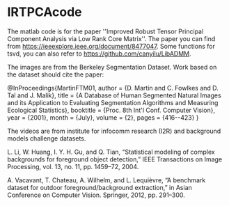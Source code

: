 # IRTPCAcode
The matlab code is for the paper ''Improved Robust Tensor Principal Component Analysis via Low Rank Core Matrix''. The paper you can find from https://ieeexplore.ieee.org/document/8477047. Some functions for tsvd, you can also refer to https://github.com/canyilu/LibADMM.

The images are from the Berkeley Segmentation Dataset. Work based on the dataset should cite the paper:

@InProceedings{MartinFTM01,
  author = {D. Martin and C. Fowlkes and D. Tal and J. Malik},
  title = {A Database of Human Segmented Natural Images and its
           Application to Evaluating Segmentation Algorithms and
           Measuring Ecological Statistics},
  booktitle = {Proc. 8th Int'l Conf. Computer Vision},
  year = {2001},
  month = {July},
  volume = {2},
  pages = {416--423}
}



The videos are from institute for infocomm research (I2R) and background models challenge datasets.

L. Li, W. Huang, I. Y. H. Gu, and Q. Tian, “Statistical modeling of complex backgrounds for foreground object detection,” IEEE Transactions on Image Processing, vol. 13, no. 11, pp. 1459–72, 2004.

A. Vacavant, T. Chateau, A. Wilhelm, and L. Lequièvre, “A benchmark dataset for outdoor foreground/background extraction,” in Asian
Conference on Computer Vision. Springer, 2012, pp. 291–300.
